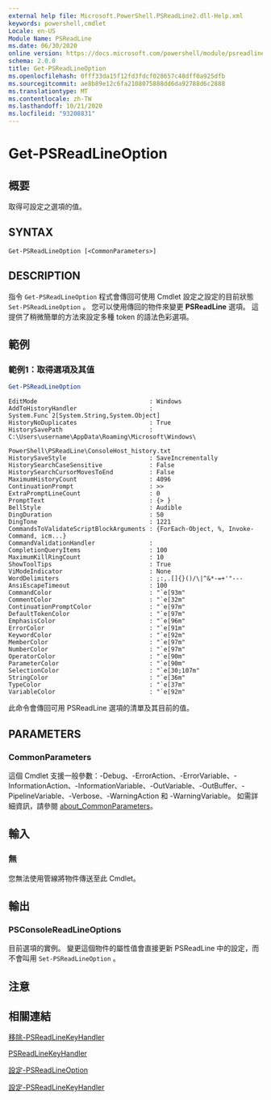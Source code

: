 ```yaml
---
external help file: Microsoft.PowerShell.PSReadLine2.dll-Help.xml
keywords: powershell,cmdlet
Locale: en-US
Module Name: PSReadLine
ms.date: 06/30/2020
online version: https://docs.microsoft.com/powershell/module/psreadline/get-psreadlineoption?view=powershell-7&WT.mc_id=ps-gethelp
schema: 2.0.0
title: Get-PSReadLineOption
ms.openlocfilehash: 0fff33da15f12fd3fdcf028657c48dff0a925dfb
ms.sourcegitcommit: ae8b89e12c6fa2108075888dd6da92788d6c2888
ms.translationtype: MT
ms.contentlocale: zh-TW
ms.lasthandoff: 10/21/2020
ms.locfileid: "93208831"
---
```

# Get-PSReadLineOption

## 概要
取得可設定之選項的值。

## SYNTAX

```
Get-PSReadLineOption [<CommonParameters>]
```

## DESCRIPTION

指令 `Get-PSReadLineOption` 程式會傳回可使用 Cmdlet 設定之設定的目前狀態 `Set-PSReadLineOption` 。 您可以使用傳回的物件來變更 **PSReadLine** 選項。 這提供了稍微簡單的方法來設定多種 token 的語法色彩選項。

## 範例

### 範例1：取得選項及其值

```powershell
Get-PSReadLineOption
```

```Output
EditMode                               : Windows
AddToHistoryHandler                    : System.Func`2[System.String,System.Object]
HistoryNoDuplicates                    : True
HistorySavePath                        : C:\Users\username\AppData\Roaming\Microsoft\Windows\
                                         PowerShell\PSReadLine\ConsoleHost_history.txt
HistorySaveStyle                       : SaveIncrementally
HistorySearchCaseSensitive             : False
HistorySearchCursorMovesToEnd          : False
MaximumHistoryCount                    : 4096
ContinuationPrompt                     : >>
ExtraPromptLineCount                   : 0
PromptText                             : {> }
BellStyle                              : Audible
DingDuration                           : 50
DingTone                               : 1221
CommandsToValidateScriptBlockArguments : {ForEach-Object, %, Invoke-Command, icm...}
CommandValidationHandler               :
CompletionQueryItems                   : 100
MaximumKillRingCount                   : 10
ShowToolTips                           : True
ViModeIndicator                        : None
WordDelimiters                         : ;:,.[]{}()/\|^&*-=+'"---
AnsiEscapeTimeout                      : 100
CommandColor                           : "`e[93m"
CommentColor                           : "`e[32m"
ContinuationPromptColor                : "`e[97m"
DefaultTokenColor                      : "`e[97m"
EmphasisColor                          : "`e[96m"
ErrorColor                             : "`e[91m"
KeywordColor                           : "`e[92m"
MemberColor                            : "`e[97m"
NumberColor                            : "`e[97m"
OperatorColor                          : "`e[90m"
ParameterColor                         : "`e[90m"
SelectionColor                         : "`e[30;107m"
StringColor                            : "`e[36m"
TypeColor                              : "`e[37m"
VariableColor                          : "`e[92m"
```

此命令會傳回可用 PSReadLine 選項的清單及其目前的值。

## PARAMETERS

### CommonParameters

這個 Cmdlet 支援一般參數：-Debug、-ErrorAction、-ErrorVariable、-InformationAction、-InformationVariable、-OutVariable、-OutBuffer、-PipelineVariable、-Verbose、-WarningAction 和 -WarningVariable。 如需詳細資訊，請參閱 [about_CommonParameters](http://go.microsoft.com/fwlink/?LinkID=113216)。

## 輸入

### 無

您無法使用管線將物件傳送至此 Cmdlet。

## 輸出

### PSConsoleReadLineOptions

目前選項的實例。 變更這個物件的屬性值會直接更新 PSReadLine 中的設定，而不會叫用 `Set-PSReadLineOption` 。

## 注意

## 相關連結

[移除-PSReadLineKeyHandler](Remove-PSReadLineKeyHandler.md)

[PSReadLineKeyHandler](Get-PSReadLineKeyHandler.md)

[設定-PSReadLineOption](Set-PSReadLineOption.md)

[設定-PSReadLineKeyHandler](Set-PSReadLineKeyHandler.md)
